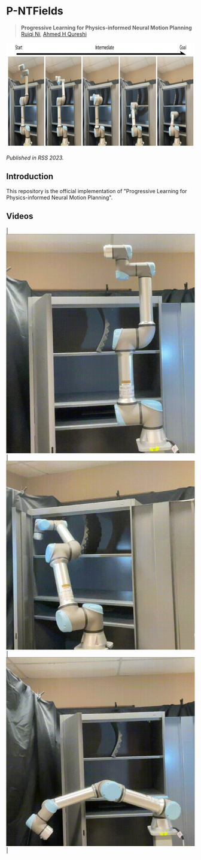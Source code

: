# P-NTFields

>**Progressive Learning for Physics-informed Neural Motion Planning**
\
>[Ruiqi Ni](https://ruiqini.github.io/),
[Ahmed H Qureshi](https://qureshiahmed.github.io/)


<img src="fig/fig.png" width="663" height="282">


_Published in RSS 2023._

## Introduction

This repository is the official implementation of "Progressive Learning for Physics-informed Neural Motion Planning". 

## Videos

| ![](fig/real1.gif) | ![](fig/real2.gif) | ![](fig/real3.gif) |
